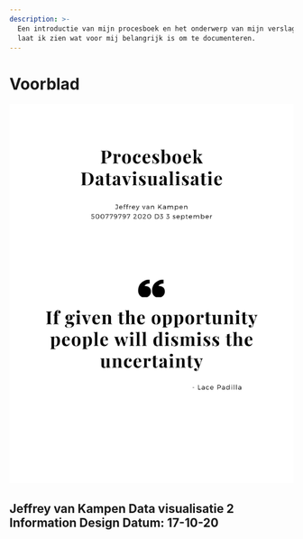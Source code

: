 ```yaml
---
description: >-
  Een introductie van mijn procesboek en het onderwerp van mijn verslag. Hier
  laat ik zien wat voor mij belangrijk is om te documenteren.
---
```


# Voorblad



![](.gitbook/assets/procesboek.png)

## Jeffrey van Kampen Data visualisatie 2 Information Design Datum: 17-10-20

